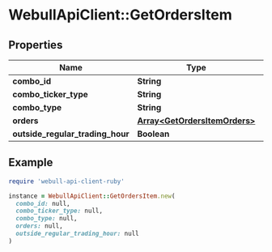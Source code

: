 # WebullApiClient::GetOrdersItem

## Properties

| Name | Type | Description | Notes |
| ---- | ---- | ----------- | ----- |
| **combo_id** | **String** |  | [optional] |
| **combo_ticker_type** | **String** |  | [optional] |
| **combo_type** | **String** |  | [optional] |
| **orders** | [**Array&lt;GetOrdersItemOrders&gt;**](GetOrdersItemOrders.md) |  | [optional] |
| **outside_regular_trading_hour** | **Boolean** |  | [optional] |

## Example

```ruby
require 'webull-api-client-ruby'

instance = WebullApiClient::GetOrdersItem.new(
  combo_id: null,
  combo_ticker_type: null,
  combo_type: null,
  orders: null,
  outside_regular_trading_hour: null
)
```

